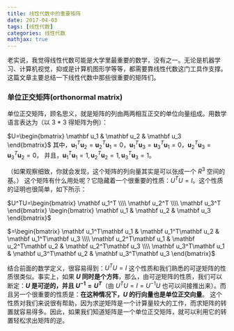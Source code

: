 ```yaml
---
title: 线性代数中的重要矩阵
date: 2017-04-03
tags: [线性代数]
categories: 线性代数
mathjax: true
---
```


老实说，我觉得线性代数可能是大学里最重要的数学，没有之一。无论是机器学习、计算机视觉，抑或是计算机图形学等等，都需要靠线性代数这门工具作支撑。这篇文章主要总结一下线性代数中那些很重要的矩阵们。

<!--more-->

### 单位正交矩阵(orthonormal matrix)
单位正交矩阵，顾名思义，就是矩阵的列由两两相互正交的单位向量组成。用数学语言表达为（以 3 * 3 得矩阵为例）：

$U=\begin{bmatrix} \mathbf u_1 & \mathbf u_2 & \mathbf u_3 \end{bmatrix}$
其中，$\mathbf u_1^T\mathbf u_2=\mathbf u_2^T\mathbf u_1=0$，$\mathbf u_1^T\mathbf u_3=\mathbf u_3^T\mathbf u_1=0$，$\mathbf u_2^T\mathbf u_3=\mathbf u_3^T\mathbf u_2=0$，
并且，$\mathbf u_1^T\mathbf u_1=1, \mathbf u_2^T\mathbf u_2=1, \mathbf u_3^T\mathbf u_3=1$。

（如果观察细致，你就会发现，这个矩阵的列向量其实是可以张成一个 $R^3$ 空间的基。）
这个矩阵有什么用处呢？它隐藏着一个很重要的性质：$U^TU=I$。这个性质的证明也很简单，如下所示：

$U^TU=\begin{bmatrix} \mathbf u_1^T \\\\ \mathbf u_2^T \\\\ \mathbf u_3^T \end{bmatrix} \begin{bmatrix} \mathbf u_1 &  \mathbf u_2 &  \mathbf u_3  \end{bmatrix}$

$=\begin{bmatrix} \mathbf u_1^T\mathbf u_1 & \mathbf u_1^T\mathbf u_2 & \mathbf u_1^T\mathbf u_3 \\\\ \mathbf u_2^T\mathbf u_1 & \mathbf u_2^T\mathbf u_2 & \mathbf u_2^T\mathbf u_3 \\\\ \mathbf u_3^T\mathbf u_1 & \mathbf u_3^T\mathbf u_2 & \mathbf u_3^T\mathbf u_3  \end{bmatrix}$

结合前面的数学定义，很容易得到：$U^TU=I$
这个性质和我们熟悉的可逆矩阵的性质很类似。事实上，如果 **$U$ 同时是个方阵**，那么，由可逆矩阵的性质，我们可以断定：**$U$ 是可逆的，并且 $U^{-1}=U^T$**（由 $U^TU=I=U^{-1}U$ 也可以间接推出来）。而且另一个很重要的性质是：**在这种情况下，$U$ 的行向量也是单位正交向量**。
这个性质对我们来说很有帮助，因为求逆矩阵是一个计算量较大的工作，而求矩阵的转置就容易得多。因此，如果我们知道矩阵是一个单位正交矩阵，就可以利用它的转置轻松求出矩阵的逆。